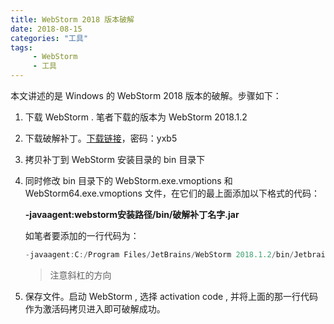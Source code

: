 ```yaml
---
title: WebStorm 2018 版本破解
date: 2018-08-15
categories: "工具"
tags:
     - WebStorm
     - 工具
---
```


<meta name="referrer" content="no-referrer">






本文讲述的是 Windows 的 WebStorm 2018 版本的破解。步骤如下：

1. 下载 WebStorm . 笔者下载的版本为 WebStorm 2018.1.2

2. 下载破解补丁。[下载链接](https://pan.baidu.com/s/1ExVU0878pvHTuMQ8myKdCg)，密码：yxb5

3. 拷贝补丁到 WebStorm 安装目录的 bin 目录下

4. 同时修改 bin 目录下的 WebStorm.exe.vmoptions 和 WebStorm64.exe.vmoptions 文件，在它们的最上面添加以下格式的代码：

   **-javaagent:webstorm安装路径/bin/破解补丁名字.jar**

   如笔者要添加的一行代码为：

   ```Java
   -javaagent:C:/Program Files/JetBrains/WebStorm 2018.1.2/bin/JetbrainsCrack-2.8-release-enc.jar
   ```

   > 注意斜杠的方向

5. 保存文件。启动 WebStorm , 选择 activation code , 并将上面的那一行代码作为激活码拷贝进入即可破解成功。